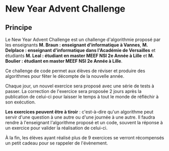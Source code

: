 # New Year Advent Challenge

## Principe

Le New Year Advent Challenge est un challenge d'algorithmie proposé par les enseignants **M. Braun : enseignant d'informatique à Vannes**, **M. Delplace : enseignant d'informatique dans l'Académie de Versailles** et étudiants **M. Leal : étudiant en master MEEF NSI 2e Année à Lille** et **M. Boulier : étudiant en master MEEF NSI 2e Année à Lille**.

Ce challenge de code permet aux élèves de réviser et produire des algorithmes pour fêter le décompte de la nouvelle année.

Chaque jour, un nouvel exercice sera proposé avec une série de tests à passer. La correction de l'exercice sera proposée 2 jours après la publication de celui-ci pour laisser le temps à tout le monde de réfléchir à son exécution.

**Les exercices peuvent être à tiroir** : c'est-à-dire qu'un algorithme peut servir d'une question à une autre ou d'une journée à une autre.
Il faudra rendre à l'enseignant l'algorithme proposé et un code, souvent la réponse à un exercice pour valider la réalisation de celui-ci.

À la fin, les élèves ayant réalisé plus de 9 exercices se verront récompensés un petit cadeau pour se rappeler de l'évènement.
